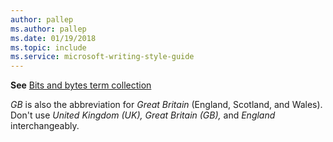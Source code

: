 ```yaml
---
author: pallep
ms.author: pallep
ms.date: 01/19/2018
ms.topic: include
ms.service: microsoft-writing-style-guide
---
```


**See** [Bits and bytes term collection](/style-guide/a-z-word-list-term-collections/term-collections/bits-bytes-terms)

*GB* is also the abbreviation for *Great Britain* (England, Scotland, and Wales). Don't use *United Kingdom (UK),* *Great Britain (GB),* and *England* interchangeably. 
